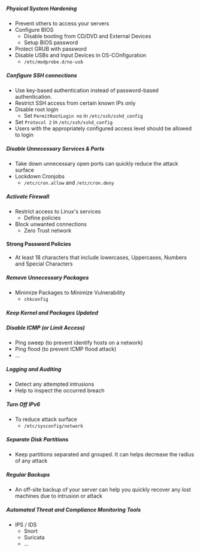 ##### Physical System Hardening

- Prevent others to access your servers
- Configure BIOS
  - Disable booting from CD/DVD and External Devices
  - Setup BIOS password
- Protect GRUB with password
- Disable USBs and Input Devices in OS-COnfiguration
  - `/etc/modprobe.d/no-usb`

##### Configure SSH connections

- Use key-based authentication instead of password-based authentication.
- Restrict SSH access from certain known IPs only
- Disable root login
  - Set `PermitRootLogin no` in `/etc/ssh/sshd_config`
- Set `Protocol 2` in `/etc/ssh/sshd_config`
- Users with the appropriately configured access level should be allowed to login

##### Disable Unnecessary Services & Ports

- Take down unnecessary open ports can quickly reduce the attack surface
- Lockdown Cronjobs
  - `/etc/cron.allow` and `/etc/cron.deny`

##### Activate Firewall

- Restrict access to Linux's services
  - Define policies
- Block unwanted connections
  - Zero Trust network

#### Strong Password Policies

- At least 18 characters that include lowercases, Uppercases, Numbers and Special Characters

##### Remove Unnecessary Packages

- Minimize Packages to Minimize Vulnerability
  - `chkconfig`

##### Keep Kernel and Packages Updated

##### Disable ICMP (or Limit Access)

- Ping sweep (to prevent identify hosts on a network)
- Ping flood (to prevent ICMP flood attack)
- ...

##### Logging and Auditing

- Detect any attempted intrusions
- Help to inspect the occurred breach

##### Turn Off IPv6

- To reduce attack surface
  - `/etc/sysconfig/network`

##### Separate Disk Partitions

- Keep partitions separated and grouped. It can helps decrease the radius of any attack

##### Regular Backups

- An off-site backup of your server can help you quickly recover any lost machines due to intrusion or attack

##### Automated Threat and Compliance Monitoring Tools

- IPS / IDS
  - Snort
  - Suricata
  - ...
